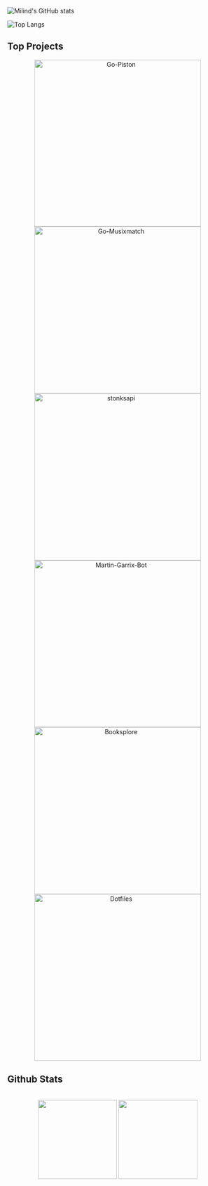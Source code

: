 ![Milind's GitHub stats](https://github-readme-stats.vercel.app/api?username=milindmadhukar&count_private=true&show_icons=true&theme=radical)

![Top Langs](https://github-readme-stats.vercel.app/api/top-langs/?username=milindmadhukar&count_private=true&theme=radical&hide=HTML,TeX,Vim_Script)

## Top Projects

<p align="center">
    <a href="https://github.com/milindmadhukar/go-piston">
      <img src="https://github-readme-stats.vercel.app/api/pin/?username=milindmadhukar&repo=go-piston&theme=radical" width="380" alt="Go-Piston">
    </a>
    <a href="https://github.com/milindmadhukar/go-musixmatch">
      <img src="https://github-readme-stats.vercel.app/api/pin/?username=milindmadhukar&repo=go-musixmatch&theme=radical" width="380" alt="Go-Musixmatch" >
    </a>
    <a href="https://github.com/milindmadhukar/stonksapi">
      <img src="https://github-readme-stats.vercel.app/api/pin/?username=milindmadhukar&repo=stonksapi&theme=radical" width="380" alt="stonksapi">
    </a>
    <a href="https://github.com/milindmadhukar/Martin-Garrix-Bot">
      <img src="https://github-readme-stats.vercel.app/api/pin/?username=milindmadhukar&repo=Martin-Garrix-Bot&theme=radical" width="380" alt="Martin-Garrix-Bot">
    </a>
    <a href="https://github.com/Programming-Addicts/BookSplore">
      <img src="https://github-readme-stats.vercel.app/api/pin/?username=Programming-Addicts&repo=BookSplore&theme=radical" width="380" alt="Booksplore">
    </a>
    <a href="https://github.com/milindmadhukar/dotfiles">
      <img src="https://github-readme-stats.vercel.app/api/pin/?username=milindmadhukar&repo=dotfiles&theme=radical" width="380" alt="Dotfiles">
    </a>
 </p>
 
 ## Github Stats

<p align="center"> <br>
  <img src="https://github-readme-stats.vercel.app/api?username=milindmadhukar&show_icons=true&count_private=true&include_all_commits=true&theme=radical" height=180px />
  <img src="https://github-readme-streak-stats.herokuapp.com/?user=milindmadhukar&theme=radical" height=180px/>
</p>
